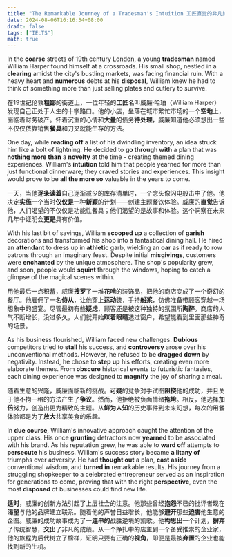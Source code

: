```yaml
---
title: "The Remarkable Journey of a Tradesman's Intuition 工匠直觉的非凡旅程"
date: 2024-08-06T16:16:34+08:00
draft: false
tags: ["IELTS"]
math: true
---
```


In the **coarse** streets of 19th century London, a young **tradesman** named William Harper found himself at a crossroads. His small shop, nestled in a **clearing** amidst the city's bustling markets, was facing financial ruin. With a heavy heart and **numerous** debts at his **disposal**, William knew he had to think of something more than just selling plates and cutlery to survive.

在19世纪伦敦**粗鄙**的街道上，一位年轻的**工匠**名叫威廉·哈珀（William Harper）发现自己正处于人生的十字路口。他的小店，坐落在城市繁忙市场的一个**空地**上，面临着财务破产。怀着沉重的心情和**大量**的债务**待处理**，威廉知道他必须想出一些不仅仅依靠销售**餐具**和刀叉就能生存的方法。

One day, while **reading off** a list of his dwindling inventory, an idea struck him like a bolt of lightning. He decided to **go through with** a plan that was **nothing more than** a **novelty** at the time - creating themed dining experiences. William's **intuition** told him that people yearned for more than just functional dinnerware;  they craved stories and experiences. This insight would prove to be **all the more so** valuable in the years to come.

一天，当他**逐条读着**自己逐渐减少的库存清单时，一个念头像闪电般击中了他。他决定**实施**一个当时**仅仅是**一种**新颖**的计划——创建主题餐饮体验。威廉的**直觉**告诉他，人们渴望的不仅仅是功能性餐具；他们渴望的是故事和体验。这个洞察在未来几年中证明会**更是**具有价值。

With his last bit of savings, William **scooped up** a collection of **garish** decorations and transformed his shop into a fantastical dining hall. He hired an **attendant** to dress up in **athletic** garb, wielding an **oar** as if ready to row patrons through an imaginary feast. Despite initial **misgivings**, customers were **enchanted** by the unique atmosphere. The shop's popularity grew, and soon, people would **squint** through the windows, hoping to catch a glimpse of the magical scenes within.

用他最后一点积蓄，威廉**搜罗**了一堆**花哨**的装饰品，把他的商店变成了一个奇幻的餐厅。他雇佣了一名**侍从**，让他穿上**运动**装，手持**船桨**，仿佛准备带顾客穿越一场想象中的盛宴。尽管最初有些**疑虑**，顾客还是被这种独特的氛围所**陶醉**。商店的人气不断增长，没过多久，人们就开始**眯着眼睛**透过窗户，希望能看到里面那些神奇的场景。

As his business flourished, William faced new challenges. **Dubious** competitors tried to **stall** his success, and **controversy** arose over his unconventional methods. However, he refused to be **dragged down** by negativity. Instead, he chose to **step up** his efforts, creating even more elaborate themes. From **obscure** historical events to futuristic fantasies, each dining experience was designed to **magnify** the joy of sharing a meal.

随着生意的兴隆，威廉面临新的挑战。**可疑**的竞争对手试图**阻挠**他的成功，并且关于他不拘一格的方法产生了**争议**。然而，他拒绝被负面情绪**拖垮**。相反，他选择**加倍**努力，创造出更为精致的主题。从**鲜为人知**的历史事件到未来幻想，每次的用餐体验都是为了**放大**共享美食的乐趣。

In **due course**, William's innovative approach caught the attention of the upper class. His once **grunting** detractors now **yearned** to be associated with his brand. As his reputation grew, he was able to **ward off** attempts to **persecute** his business. William's success story became **a litany of** triumphs over adversity. He had **thought out** a plan, **cast aside** conventional wisdom, and **turned in** remarkable results. His journey from a struggling shopkeeper to a  celebrated entrepreneur served as an inspiration for generations to  come, proving that with the right **perspective**, even the most **disposed** of businesses could find new life.

**适时**，威廉的创新方法引起了上层社会的注意。他那些曾经**抱怨**不已的批评者现在**渴望**与他的品牌建立联系。随着他的声誉日益增长，他能够**避开**那些**迫害**他生意的企图。威廉的成功故事成为了一**连串的**战胜逆境的凯歌。他**构思出**一个计划，**摒弃**了传统智慧，**交出**了非凡的成绩。从一个挣扎中的店主到一个备受推崇的企业家，他的旅程为后代树立了榜样，证明只要有正确的**视角**，即便是最被**弃置**的企业也能找到新的生机。
